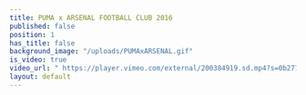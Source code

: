 ```yaml
---
title: PUMA x ARSENAL FOOTBALL CLUB 2016
published: false
position: 1
has_title: false
background_image: "/uploads/PUMAxARSENAL.gif"
is_video: true
video_url: " https://player.vimeo.com/external/200384919.sd.mp4?s=0b27760f052d3d8dad26c65fb2b4addf1f762c18&profile_id=165"
layout: default
---
```


